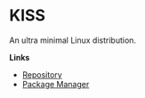 # KISS

An ultra minimal Linux distribution.

**Links**

- [Repository](https://github.com/kissx/packages)
- [Package Manager](https://github.com/kissx/kiss)
